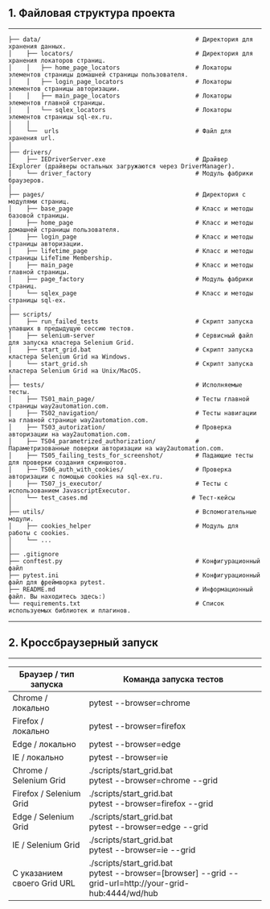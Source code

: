 ## 1\. Файловая структура проекта

---

```plaintext
├── data/                                           # Директория для хранения данных.
│    ├── locators/                                  # Директория для хранения локаторов страниц.
│    │   ├── home_page_locators                     # Локаторы элементов страницы домашней страницы пользователя.
│    │   ├── login_page_locators                    # Локаторы элементов страницы авторизации.
│    │   ├── main_page_locators                     # Локаторы элементов главной страницы.
│    │   └── sqlex_locators                         # Локаторы элементов страницы sql-ex.ru.
│    │
│    └──  urls                                      # Файл для хранения url.
│
├── drivers/
│    ├── IEDriverServer.exe                         # Драйвер IExplorer (драйверы остальных загружаются через DriverManager).
│    └── driver_factory                             # Модуль фабрики браузеров.
│
├── pages/                                          # Директория с модулями страниц.
│    ├── base_page                                  # Класс и методы базовой страницы.
│    ├── home_page                                  # Класс и методы домашней страницы пользователя.
│    ├── login_page                                 # Класс и методы страницы авторизации.
│    ├── lifetime_page                              # Класс и методы страницы LifeTime Membership.
│    ├── main_page                                  # Класс и методы главной страницы.
│    ├── page_factory                               # Модуль фабрики страниц.
│    └── sqlex_page                                 # Класс и методы страницы sql-ex.
│
├── scripts/
│    ├── run_failed_tests                           # Скрипт запуска упавших в предыдущую сессию тестов.
│    ├── selenium-server                            # Сервисный файл для запуска кластера Selenium Grid.
│    ├── start_grid.bat                             # Скрипт запуска кластера Selenium Grid на Windows.
│    └── start_grid.sh                              # Скрипт запуска кластера Selenium Grid на Unix/MacOS.
│
├── tests/                                          # Исполняемые тесты.
│    ├── TS01_main_page/                            # Тесты главной страницы way2automation.com.
│    ├── TS02_navigation/                           # Тесты навигации на главной странице way2automation.com.
│    ├── TS03_autorization/                         # Проверка авторизации на way2automation.com.
│    ├── TS04_parametrized_authorization/           # Параметризованные поверки авторизации на way2automation.com.
│    ├── TS05_failing_tests_for_screenshot/         # Падающие тесты для проверки создания скриншотов.
│    ├── TS06_auth_with_cookies/                    # Проверка авторизации с помощью cookies на sql-ex.ru.
│    ├── TS07_js_executor/                          # Тесты с использованием JavascriptExecutor.
│    └── test_cases.md                             # Тест-кейсы
│
├── utils/                                          # Вспомогательные модули.
│    ├── cookies_helper                             # Модуль для работы с cookies.
│    └── ...
│ 
├── .gitignore  
├── conftest.py                                     # Конфигурационный файл
├── pytest.ini                                      # Конфигурационный файл для фреймворка pytest.
├── README.md                                       # Информационный файл. Вы находитесь здесь:)
└── requirements.txt                                # Список используемых библиотек и плагинов.
```
---

## 2. Кроссбраузерный запуск

---

| Браузер / тип запуска       | Команда запуска тестов                                                                                    |
|-----------------------------|-----------------------------------------------------------------------------------------------------------|
| Chrome / локально           | pytest --browser=chrome                                                                                   |
| Firefox / локально          | pytest --browser=firefox                                                                                  |
| Edge / локально             | pytest --browser=edge                                                                                     |
| IE / локально               | pytest --browser=ie                                                                                       |
| Chrome / Selenium Grid      | ./scripts/start_grid.bat<br>pytest --browser=chrome --grid                                                |
| Firefox / Selenium Grid     | ./scripts/start_grid.bat<br>pytest --browser=firefox --grid                                               |
| Edge / Selenium Grid        | ./scripts/start_grid.bat<br>pytest --browser=edge --grid                                                  |
| IE / Selenium Grid          | ./scripts/start_grid.bat<br>pytest --browser=ie --grid                                                    |
| С указанием своего Grid URL | ./scripts/start_grid.bat<br>pytest --browser=[browser] --grid --grid-url=http://your-grid-hub:4444/wd/hub |